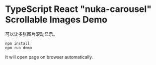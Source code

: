 TypeScript React "nuka-carousel" Scrollable Images Demo
=======================================================

可以让多张图片滚动显示。

```
npm install
npm run demo
```

It will open page on browser automatically.
